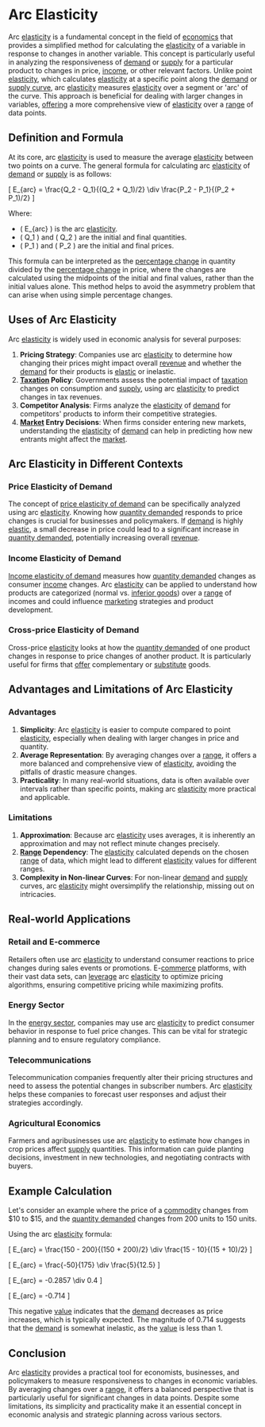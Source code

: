 # Arc Elasticity

Arc [elasticity](../e/elasticity.md) is a fundamental concept in the field of [economics](../e/economics.md) that provides a simplified method for calculating the [elasticity](../e/elasticity.md) of a variable in response to changes in another variable. This concept is particularly useful in analyzing the responsiveness of [demand](../d/demand.md) or [supply](../s/supply.md) for a particular product to changes in price, [income](../i/income.md), or other relevant factors. Unlike point [elasticity](../e/elasticity.md), which calculates [elasticity](../e/elasticity.md) at a specific point along the [demand](../d/demand.md) or [supply curve](../s/supply_curve.md), arc [elasticity](../e/elasticity.md) measures [elasticity](../e/elasticity.md) over a segment or 'arc' of the curve. This approach is beneficial for dealing with larger changes in variables, [offering](../o/offering.md) a more comprehensive view of [elasticity](../e/elasticity.md) over a [range](../r/range.md) of data points.

## Definition and Formula

At its core, arc [elasticity](../e/elasticity.md) is used to measure the average [elasticity](../e/elasticity.md) between two points on a curve. The general formula for calculating arc [elasticity](../e/elasticity.md) of [demand](../d/demand.md) or [supply](../s/supply.md) is as follows:

\[ E_{arc} = \frac{Q_2 - Q_1}{(Q_2 + Q_1)/2} \div \frac{P_2 - P_1}{(P_2 + P_1)/2} \]

Where:
- \( E_{arc} \) is the arc [elasticity](../e/elasticity.md).
- \( Q_1 \) and \( Q_2 \) are the initial and final quantities.
- \( P_1 \) and \( P_2 \) are the initial and final prices.

This formula can be interpreted as the [percentage change](../p/percentage_change.md) in quantity divided by the [percentage change](../p/percentage_change.md) in price, where the changes are calculated using the midpoints of the initial and final values, rather than the initial values alone. This method helps to avoid the asymmetry problem that can arise when using simple percentage changes.

## Uses of Arc Elasticity

Arc [elasticity](../e/elasticity.md) is widely used in economic analysis for several purposes:
1. **Pricing Strategy**: Companies use arc [elasticity](../e/elasticity.md) to determine how changing their prices might impact overall [revenue](../r/revenue.md) and whether the [demand](../d/demand.md) for their products is [elastic](../e/elastic.md) or inelastic.
2. **[Taxation](../t/taxation.md) Policy**: Governments assess the potential impact of [taxation](../t/taxation.md) changes on consumption and [supply](../s/supply.md), using arc [elasticity](../e/elasticity.md) to predict changes in tax revenues.
3. **Competitor Analysis**: Firms analyze the [elasticity](../e/elasticity.md) of [demand](../d/demand.md) for competitors' products to inform their competitive strategies.
4. **[Market](../m/market.md) Entry Decisions**: When firms consider entering new markets, understanding the [elasticity](../e/elasticity.md) of [demand](../d/demand.md) can help in predicting how new entrants might affect the [market](../m/market.md).

## Arc Elasticity in Different Contexts

### Price Elasticity of Demand

The concept of [price elasticity of demand](../p/price_elasticity_of_demand.md) can be specifically analyzed using arc [elasticity](../e/elasticity.md). Knowing how [quantity demanded](../q/quantity_demanded.md) responds to price changes is crucial for businesses and policymakers. If [demand](../d/demand.md) is highly [elastic](../e/elastic.md), a small decrease in price could lead to a significant increase in [quantity demanded](../q/quantity_demanded.md), potentially increasing overall [revenue](../r/revenue.md).

### Income Elasticity of Demand

[Income elasticity of demand](../i/income_elasticity_of_demand.md) measures how [quantity demanded](../q/quantity_demanded.md) changes as consumer [income](../i/income.md) changes. Arc [elasticity](../e/elasticity.md) can be applied to understand how products are categorized (normal vs. [inferior goods](../i/inferior_goods.md)) over a [range](../r/range.md) of incomes and could influence [marketing](../m/marketing.md) strategies and product development.

### Cross-price Elasticity of Demand

Cross-price [elasticity](../e/elasticity.md) looks at how the [quantity demanded](../q/quantity_demanded.md) of one product changes in response to price changes of another product. It is particularly useful for firms that [offer](../o/offer.md) complementary or [substitute](../s/substitute.md) goods.

## Advantages and Limitations of Arc Elasticity

### Advantages

1. **Simplicity**: Arc [elasticity](../e/elasticity.md) is easier to compute compared to point [elasticity](../e/elasticity.md), especially when dealing with larger changes in price and quantity.
2. **Average Representation**: By averaging changes over a [range](../r/range.md), it offers a more balanced and comprehensive view of [elasticity](../e/elasticity.md), avoiding the pitfalls of drastic measure changes.
3. **Practicality**: In many real-world situations, data is often available over intervals rather than specific points, making arc [elasticity](../e/elasticity.md) more practical and applicable.

### Limitations

1. **Approximation**: Because arc [elasticity](../e/elasticity.md) uses averages, it is inherently an approximation and may not reflect minute changes precisely.
2. **[Range](../r/range.md) Dependency**: The [elasticity](../e/elasticity.md) calculated depends on the chosen [range](../r/range.md) of data, which might lead to different [elasticity](../e/elasticity.md) values for different ranges.
3. **Complexity in Non-linear Curves**: For non-linear [demand](../d/demand.md) and [supply](../s/supply.md) curves, arc [elasticity](../e/elasticity.md) might oversimplify the relationship, missing out on intricacies.

## Real-world Applications

### Retail and E-commerce

Retailers often use arc [elasticity](../e/elasticity.md) to understand consumer reactions to price changes during sales events or promotions. E-[commerce](../c/commerce.md) platforms, with their vast data sets, can [leverage](../l/leverage.md) arc [elasticity](../e/elasticity.md) to optimize pricing algorithms, ensuring competitive pricing while maximizing profits.

### Energy Sector

In the [energy sector](../e/energy_sector.md), companies may use arc [elasticity](../e/elasticity.md) to predict consumer behavior in response to fuel price changes. This can be vital for strategic planning and to ensure regulatory compliance.

### Telecommunications

Telecommunication companies frequently alter their pricing structures and need to assess the potential changes in subscriber numbers. Arc [elasticity](../e/elasticity.md) helps these companies to forecast user responses and adjust their strategies accordingly.

### Agricultural Economics

Farmers and agribusinesses use arc [elasticity](../e/elasticity.md) to estimate how changes in crop prices affect [supply](../s/supply.md) quantities. This information can guide planting decisions, investment in new technologies, and negotiating contracts with buyers.

## Example Calculation

Let's consider an example where the price of a [commodity](../c/commodity.md) changes from $10 to $15, and the [quantity demanded](../q/quantity_demanded.md) changes from 200 units to 150 units.

Using the arc [elasticity](../e/elasticity.md) formula:

\[ E_{arc} = \frac{150 - 200}{(150 + 200)/2} \div \frac{15 - 10}{(15 + 10)/2} \]

\[ E_{arc} = \frac{-50}{175} \div \frac{5}{12.5} \]

\[ E_{arc} = -0.2857 \div 0.4 \]

\[ E_{arc} = -0.714 \]

This negative [value](../v/value.md) indicates that the [demand](../d/demand.md) decreases as price increases, which is typically expected. The magnitude of 0.714 suggests that the [demand](../d/demand.md) is somewhat inelastic, as the [value](../v/value.md) is less than 1.

## Conclusion

Arc [elasticity](../e/elasticity.md) provides a practical tool for economists, businesses, and policymakers to measure responsiveness to changes in economic variables. By averaging changes over a [range](../r/range.md), it offers a balanced perspective that is particularly useful for significant changes in data points. Despite some limitations, its simplicity and practicality make it an essential concept in economic analysis and strategic planning across various sectors.